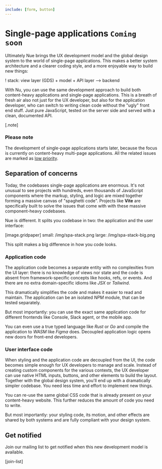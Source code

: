 ```yaml
---
include: [form, button]
---
```


# Single-page applications `Coming soon`
Ultimately Nue brings the UX development model and the global design system to the world of single-page applications. This makes a better system architecture and a clearer coding style, and a more enjoyable way to build new things:

! stack: view layer (GDS) + model + API layer --> backend

With Nu, you can use the same development approach to build both content-heavy applications and single-page applications. This is a breath of fresh air also not just for the UX developer, but also for the application developer, who can switch to writing clean code without the "ugly" front end stuff. Just pure JavaScript, tested on the server side and served with a clean, documented API.


[.note]
  ### Please note
  The development of single-page applications starts later, because the focus is currently on content-heavy multi-page applications. All the related issues are marked as [low priority](https://github.com/nuejs/nue/labels/low%20priority).



## Separation of concerns
Today, the codebases single-page applications are enormous. It's not unusual to see projects with hundreds, even thousands of JavaScript components where the markup, styling, and logic are mixed together forming a massive canvas of "spaghetti code". Projects like **Vite** are specifically built to solve the issues that come with with these massive component-heavy codebases.

Nue is different. It splits you codebase in two: the application and the user interface:

[image.gridpaper]
  small: /img/spa-stack.png
  large: /img/spa-stack-big.png


This split makes a big difference in how you code looks.


### Application code
The application code becomes a separate entity with no complexities from the UI layer: there is no knowledge of views nor state and the code is absent from framework-specific concepts like hooks, refs, or events. And there are no extra domain-specific idioms like *JSX* or *Tailwind*.

This dramatically simplifies the code and makes it easier to read and maintain. The application can be an isolated *NPM* module, that can be tested separately.

But most importantly: you can use the exact same application code for different frontends like Console, Slack agent, or the mobile app.

You can even use a true typed language like *Rust* or *Go* and compile the application to *WASM* like *Figma* does. Decoupled application logic opens new doors for front-end developers.


### User interface code
When styling and the application code are decoupled from the UI, the code becomes simple enough for UX developers to manage and scale. Instead of creating custom components for the various contexts, the UX developer can use native HTML inputs, buttons, and other elements to build the layout. Together with the global design system, you'll end up with a dramatically simpler codebase. You need less time and effort to implement new things.

You can re-use the same global CSS code that is already present on your content-heavy website. This further reduces the amount of code you need to write.

But most importantly: your styling code, its motion, and other effects are shared by both systems and are fully compliant with your design system.


## Get notified
Join our mailing list to get notified when this new development model is available.

[join-list]

